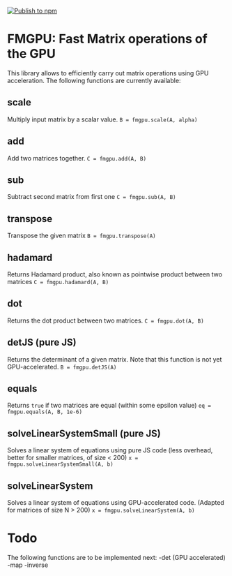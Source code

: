 [![Publish to npm](https://github.com/emilamaj/js-fmgpu/actions/workflows/main.yml/badge.svg)](https://github.com/emilamaj/js-fmgpu/actions/workflows/main.yml)

# FMGPU: Fast Matrix operations of the GPU

This library allows to efficiently carry out matrix operations using GPU acceleration.
The following functions are currently available:

## scale
Multiply input matrix by a scalar value.
`B = fmgpu.scale(A, alpha)`

## add
Add two matrices together.
`C = fmgpu.add(A, B)`

## sub
Subtract second matrix from first one
`C = fmgpu.sub(A, B)`

## transpose
Transpose the given matrix
`B = fmgpu.transpose(A)`

## hadamard
Returns Hadamard product, also known as pointwise product between two matrices
`C = fmgpu.hadamard(A, B)`

## dot
Returns the dot product between two matrices.
`C = fmgpu.dot(A, B)`

## detJS (pure JS)
Returns the determinant of a given matrix. Note that this function is not yet GPU-accelerated.
`B = fmgpu.detJS(A)`

## equals
Returns `true` if two matrices are equal (within some epsilon value)
`eq = fmgpu.equals(A, B, 1e-6)`

## solveLinearSystemSmall (pure JS)
Solves a linear system of equations using pure JS code (less overhead, better for smaller matrices, of size < 200)
`x = fmgpu.solveLinearSystemSmall(A, b)`

## solveLinearSystem
Solves a linear system of equations using GPU-accelerated code. (Adapted for matrices of size N > 200)
`x = fmgpu.solveLinearSystem(A, b)`

# Todo
The following functions are to be implemented next:
-det (GPU accelerated)
-map
-inverse
